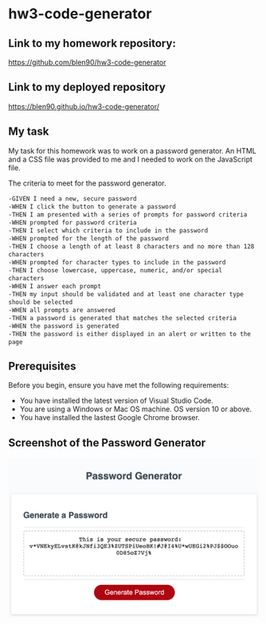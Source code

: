 # hw3-code-generator


## Link to my homework repository:

https://github.com/blen90/hw3-code-generator

## Link to my deployed repository

https://blen90.github.io/hw3-code-generator/


## My task

My task for this homework was to work on a password generator. An HTML and a CSS file was provided to me and I needed to work on the JavaScript file. 

The criteria to meet for the password generator.
```
-GIVEN I need a new, secure password
-WHEN I click the button to generate a password
-THEN I am presented with a series of prompts for password criteria
-WHEN prompted for password criteria
-THEN I select which criteria to include in the password
-WHEN prompted for the length of the password
-THEN I choose a length of at least 8 characters and no more than 128 characters
-WHEN prompted for character types to include in the password
-THEN I choose lowercase, uppercase, numeric, and/or special characters
-WHEN I answer each prompt
-THEN my input should be validated and at least one character type should be selected
-WHEN all prompts are answered
-THEN a password is generated that matches the selected criteria
-WHEN the password is generated
-THEN the password is either displayed in an alert or written to the page

```

## Prerequisites
Before you begin, ensure you have met the following requirements:
* You have installed the latest version of Visual Studio Code. 
* You are using a Windows or Mac OS machine. OS version 10 or above.
* You have installed the lastest Google Chrome browser.

## Screenshot of the Password Generator

![Password Generator](./assets/password-generated.jpg)